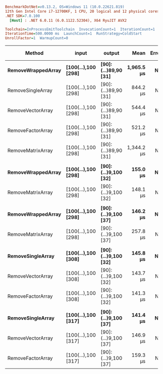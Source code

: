 ``` ini

BenchmarkDotNet=v0.13.2, OS=Windows 11 (10.0.22621.819)
12th Gen Intel Core i7-12700KF, 1 CPU, 20 logical and 12 physical cores
.NET SDK=7.0.100
  [Host] : .NET 6.0.11 (6.0.1122.52304), X64 RyuJIT AVX2

Toolchain=InProcessEmitToolchain  InvocationCount=1  IterationCount=1  
IterationTime=500.0000 ms  LaunchCount=1  RunStrategy=ColdStart  
UnrollFactor=1  WarmupCount=0  

```
|             Method |               input |               output |       Mean | Error | Ratio | RatioSD | Test case | Test pass |                           Test result |
|------------------- |-------------------- |--------------------- |-----------:|------:|------:|--------:|---------- |---------- |-------------------------------------- |
| **RemoveWrappedArray** | **[100(...),100 [298]** | **[90]:(...)89,90 [31]** | **1,965.5 μs** |    **NA** |  **1.00** |    **0.00** |         **0** |      **True** |       **[90]: 1,2,3,4,5..86,87,88,89,90** |
|  RemoveSingleArray | [100(...),100 [298] | [90]:(...)89,90 [31] |   844.2 μs |    NA |  0.43 |    0.00 |         0 |      True |       [90]: 1,2,3,4,5..86,87,88,89,90 |
|  RemoveVectorArray | [100(...),100 [298] | [90]:(...)89,90 [31] |   544.4 μs |    NA |  0.28 |    0.00 |         0 |      True |       [90]: 1,2,3,4,5..86,87,88,89,90 |
|  RemoveFactorArray | [100(...),100 [298] | [90]:(...)89,90 [31] |   521.2 μs |    NA |  0.27 |    0.00 |         0 |      True |       [90]: 1,2,3,4,5..86,87,88,89,90 |
|  RemoveMatrixArray | [100(...),100 [298] | [90]:(...)89,90 [31] | 1,344.2 μs |    NA |  0.68 |    0.00 |         0 |      True |       [90]: 1,2,3,4,5..86,87,88,89,90 |
|                    |                     |                      |            |       |       |         |           |           |                                       |
| **RemoveWrappedArray** | **[100(...),100 [298]** | **[90]:(...)9,100 [32]** |   **155.0 μs** |    **NA** |  **1.00** |    **0.00** |         **2** |      **True** |      **[90]: 1,2,3,4,5..96,97,98,99,100** |
|  RemoveMatrixArray | [100(...),100 [298] | [90]:(...)9,100 [32] |   148.1 μs |    NA |  0.96 |    0.00 |         2 |      True |      [90]: 1,2,3,4,5..96,97,98,99,100 |
|                    |                     |                      |            |       |       |         |           |           |                                       |
| **RemoveWrappedArray** | **[100(...),100 [298]** | **[90]:(...)9,100 [37]** |   **146.2 μs** |    **NA** |  **1.00** |    **0.00** |         **1** |      **True** | **[90]: 11,12,13,14,15..96,97,98,99,100** |
|  RemoveMatrixArray | [100(...),100 [298] | [90]:(...)9,100 [37] |   257.8 μs |    NA |  1.76 |    0.00 |         1 |      True | [90]: 11,12,13,14,15..96,97,98,99,100 |
|                    |                     |                      |            |       |       |         |           |           |                                       |
|  **RemoveSingleArray** | **[100(...),100 [308]** | **[90]:(...)9,100 [32]** |   **145.8 μs** |    **NA** |     **?** |       **?** |         **2** |      **True** |      **[90]: 1,2,3,4,5..96,97,98,99,100** |
|  RemoveVectorArray | [100(...),100 [308] | [90]:(...)9,100 [32] |   143.7 μs |    NA |     ? |       ? |         2 |      True |      [90]: 1,2,3,4,5..96,97,98,99,100 |
|  RemoveFactorArray | [100(...),100 [308] | [90]:(...)9,100 [32] |   141.3 μs |    NA |     ? |       ? |         2 |      True |      [90]: 1,2,3,4,5..96,97,98,99,100 |
|                    |                     |                      |            |       |       |         |           |           |                                       |
|  **RemoveSingleArray** | **[100(...),100 [317]** | **[90]:(...)9,100 [37]** |   **141.4 μs** |    **NA** |     **?** |       **?** |         **1** |      **True** | **[90]: 11,12,13,14,15..96,97,98,99,100** |
|  RemoveVectorArray | [100(...),100 [317] | [90]:(...)9,100 [37] |   146.9 μs |    NA |     ? |       ? |         1 |      True | [90]: 11,12,13,14,15..96,97,98,99,100 |
|  RemoveFactorArray | [100(...),100 [317] | [90]:(...)9,100 [37] |   159.3 μs |    NA |     ? |       ? |         1 |      True | [90]: 11,12,13,14,15..96,97,98,99,100 |
